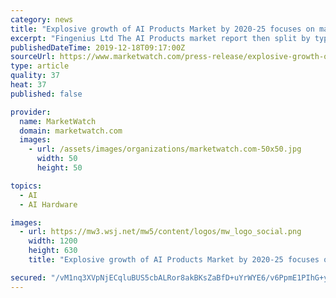 ```yaml
---
category: news
title: "Explosive growth of AI Products Market by 2020-25 focuses on major key players Open AI, IBM, NEC, Nuance s, Google, Microsoft and More"
excerpt: "Fingenius Ltd The AI Products market report then split by types like Computer/GPU Chip Hardware, Cloud Hardware, Others and by Applications like Media and Advertising, Healthcare, Automotive and Transportation, Others Major Points from Table of Contents Ask your queries or custom requirements about this report at https://inforgrowth.com/enquiry ..."
publishedDateTime: 2019-12-18T09:17:00Z
sourceUrl: https://www.marketwatch.com/press-release/explosive-growth-of-ai-products-market-by-2020-25-focuses-on-major-key-players-open-ai-ibm-nec-nuance-s-google-microsoft-and-more-2019-12-18
type: article
quality: 37
heat: 37
published: false

provider:
  name: MarketWatch
  domain: marketwatch.com
  images:
    - url: /assets/images/organizations/marketwatch.com-50x50.jpg
      width: 50
      height: 50

topics:
  - AI
  - AI Hardware

images:
  - url: https://mw3.wsj.net/mw5/content/logos/mw_logo_social.png
    width: 1200
    height: 630
    title: "Explosive growth of AI Products Market by 2020-25 focuses on major key players Open AI, IBM, NEC, Nuance s, Google, Microsoft and More"

secured: "/vM1nq3XVpNjECqluBUS5cbALRor8akBKsZaBfD+uYrWYE6/v6PpmE1PIhG+yL+tHB7XFH41KS49mDxa/TnYFYbla1+NcKFv0628QFKEI0wl/AqWNbAUbro6P1xzcGdLgqjgZ5vA1f8VDp5TSTAk3kQH97cog7Rj+POyCzOrPyPL0UyDlF33KtCJrITSQnCD2jDpdp4HBj8rnJN6Iexmvf2uQ7FEB4V9ivdKXGui8m04gk0wZ8koUYGlDocpaorBNknzGVMQ0oDk49PCMf/dzg==;zMLFPqVGEwU1zD3/TBPt7w=="
---
```


